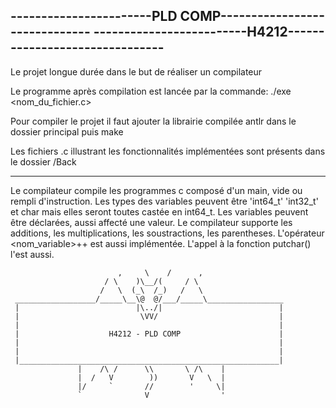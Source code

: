 -----------------------PLD COMP------------------------------
-------------------------H4212-------------------------------
-------------------------------------------------------------
Le projet longue durée dans le but de réaliser un compilateur 

Le programme après compilation est lancée par la commande:
	./exe <nom_du_fichier.c>

Pour compiler le projet il faut ajouter la librairie compilée
antlr dans le dossier principal puis make

Les fichiers .c illustrant les fonctionnalités implémentées
sont présents dans le dossier /Back 

-------------------------------------------------------------
Le compilateur compile les programmes c composé d'un main,
vide ou rempli d'instruction.
Les types des variables peuvent être 'int64_t' 'int32_t' et
char mais elles seront toutes castée en int64_t.
Les variables peuvent être déclarées, aussi affecté une valeur.
Le compilateur supporte les additions, les multiplications, 
les soustractions, les parentheses.
L'opérateur <nom_variable>++ est aussi implémentée.
L'appel à la fonction putchar(<variable>) l'est aussi.
  
                            ,     \    /      ,
                         / \    )\__/(     / \   
                        /   \  (_\  /_)   /   \                
     __________________/_____\__\@  @/___/_____\_________________
     |                          |\../|                          |
     |                           \VV/                           |
     |                                                          |
     |                    H4212 - PLD COMP                      |
     |                                                          |
     |                                                          |
     |__________________________________________________________|
                   |    /\ /      \\       \ /\    |
                   |  /   V        ))       V   \  |
                   |/     `       //        '     \|
                   `              V                '
